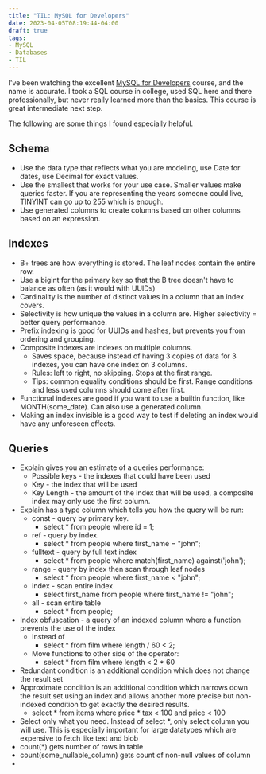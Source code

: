 ```yaml
---
title: "TIL: MySQL for Developers"
date: 2023-04-05T08:19:44-04:00
draft: true
tags:
- MySQL
- Databases
- TIL
---
```


I've been watching the excellent [MySQL for Developers](https://planetscale.com/courses/mysql-for-developers) course,
and the name is accurate. I took a SQL course in college, used SQL here and there professionally, but never really
learned more than the basics. This course is great intermediate next step.

The following are some things I found especially helpful.

## Schema

- Use the data type that reflects what you are modeling, use Date for dates, use Decimal for exact values.
- Use the smallest that works for your use case. Smaller values make queries faster. If you are representing the years
  someone could live, TINYINT can go up to 255 which is enough.
- Use generated columns to create columns based on other columns based on an expression.

## Indexes

- B+ trees are how everything is stored. The leaf nodes contain the entire row.
- Use a bigint for the primary key so that the B  tree doesn't have to balance as often (as it would with UUIDs)
- Cardinality is the number of distinct values in a column that an index covers.
- Selectivity is how unique the values in a column are. Higher selectivity = better query performance.
- Prefix indexing is good for UUIDs and hashes, but prevents you from ordering and grouping.
- Composite indexes are indexes on multiple columns.
    - Saves space, because instead of having 3 copies of data for 3 indexes, you can have one index on 3 columns.
    - Rules: left to right, no skipping. Stops at the first range.
    - Tips: common equality conditions should be first. Range conditions and less used columns should come after first.
- Functional indexes are good if you want to use a builtin function, like MONTH(some_date). Can also use a generated
  column.
- Making an index invisible is a good way to test if deleting an index would have any unforeseen effects.

## Queries
- Explain gives you an estimate of a queries performance:
  - Possible keys - the indexes that could have been used
  - Key - the index that will be used
  - Key Length - the amount of the index that will be used, a composite index may only use the first column.
- Explain has a type column which tells you how the query will be run:
  - const - query by primary key. 
    - select * from people where id = 1;
  - ref - query by index. 
    - select * from people where first_name = "john";
  - fulltext - query by full text index
    - select * from people where match(first_name) against('john');
  - range - query by index then scan through leaf nodes
    - select * from people where first_name < "john";
  - index - scan entire index
    - select first_name from people where first_name != "john";
  - all - scan entire table
    - select * from people;
- Index obfuscation - a query of an indexed column where a function prevents the use of the index
  - Instead of 
    - select * from film where length / 60 < 2;
  - Move functions to other side of the operator:
    - select * from film where length < 2 * 60
- Redundant condition is an additional condition which does not change the result set
- Approximate condition is an additional condition which narrows down the result set using an index and allows another more precise but non-indexed condition to get exactly the desired results.
  - select * from items where price * tax < 100 and price < 100
- Select only what you need. Instead of select *, only select column you will use. This is especially important for large datatypes which are expensive to fetch like text and blob
- count(*) gets number of rows in table
- count(some_nullable_column) gets count of non-null values of column
- 